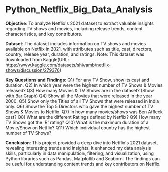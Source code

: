 # Python_Netflix_Big_Data_Analysis
**Objective**:
To analyze Netflix's 2021 dataset to extract valuable insights regarding TV shows and movies, including release trends, content characteristics, and key contributors.

**Dataset**:
The dataset includes information on TV shows and movies available on Netflix in 2021, with attributes such as title, cast, directors, country, release year, duration, and ratings.
Note: This dataset was downloaded from Kaggle(URL: https://www.kaggle.com/datasets/shivamb/netflix-shows/discussion/279376)

**Key Questions and Findings**:
Q1) For any TV Show, show its cast and duration.
Q2) In which year were the highest number of TV Shows & Movies released?
Q3) How many Movies & TV Shows are in the dataset? (Show with Bar Graph)
Q4) Show all the Movies that were released in the year 2000.
Q5) Show only the Titles of all TV Shows that were released in India only.
Q6) Show the Top 5 Directors who gave the highest number of TV Shows & Movies to Netflix.
Q7) In how many movies/shows was Ben Affleck cast?
Q8) What are the different Ratings defined by Netflix?
Q9) How many TV Shows got the 'R' rating?
Q10) What is the maximum duration of a Movie/Show on Netflix?
Q11) Which individual country has the highest number of TV Shows?

**Conclusion**:
This project provided a deep dive into Netflix's 2021 dataset, revealing interesting trends and insights. It enhanced my data analysis skills, particularly in data manipulation, filtering, and visualization, using Python libraries such as Pandas, Matplotlib and Seaborn. The findings can be useful for understanding content trends and key contributors on Netflix.

